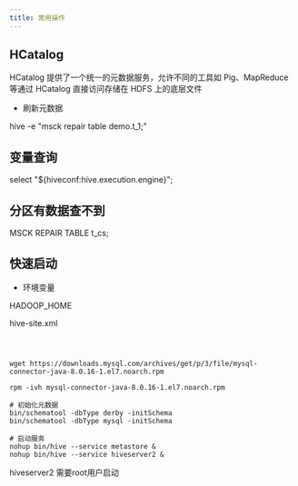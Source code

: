 ```yaml
---
title: 常用操作
---
```



## HCatalog

HCatalog 提供了一个统一的元数据服务，允许不同的工具如 Pig、MapReduce 等通过 HCatalog 直接访问存储在 HDFS 上的底层文件



* 刷新元数据

hive -e "msck repair table demo.t_1;"


## 变量查询

select "${hiveconf:hive.execution.engine}";


## 分区有数据查不到

MSCK REPAIR TABLE t_cs;

## 快速启动

* 环境变量

HADOOP_HOME


hive-site.xml

```

```


```


wget https://downloads.mysql.com/archives/get/p/3/file/mysql-connector-java-8.0.16-1.el7.noarch.rpm

rpm -ivh mysql-connector-java-8.0.16-1.el7.noarch.rpm

# 初始化元数据
bin/schematool -dbType derby -initSchema
bin/schematool -dbType mysql -initSchema

# 启动服务
nohup bin/hive --service metastore &
nohup bin/hive --service hiveserver2 &
```

hiveserver2 需要root用户启动
